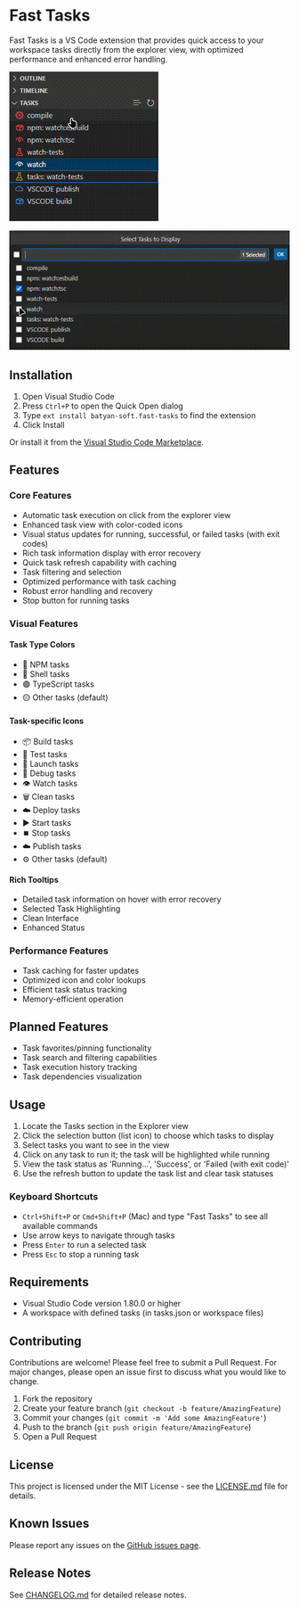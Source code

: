 # Fast Tasks

Fast Tasks is a VS Code extension that provides quick access to your workspace tasks directly from the explorer view, with optimized performance and enhanced error handling.

![Fast Tasks View](https://raw.githubusercontent.com/Batyan45/fast-tasks/main/images/fast-tasks-view.gif)

![Fast Tasks Check](https://raw.githubusercontent.com/Batyan45/fast-tasks/main/images/fast-tasks-check.gif)

## Installation

1. Open Visual Studio Code
2. Press `Ctrl+P` to open the Quick Open dialog
3. Type `ext install batyan-soft.fast-tasks` to find the extension
4. Click Install

Or install it from the [Visual Studio Code Marketplace](https://marketplace.visualstudio.com/items?itemName=batyan-soft.fast-tasks).

## Features

### Core Features
- Automatic task execution on click from the explorer view
- Enhanced task view with color-coded icons
- Visual status updates for running, successful, or failed tasks (with exit codes)
- Rich task information display with error recovery
- Quick task refresh capability with caching
- Task filtering and selection
- Optimized performance with task caching
- Robust error handling and recovery
- Stop button for running tasks

### Visual Features

#### Task Type Colors
- 🔴 NPM tasks
- 🔵 Shell tasks
- 🟣 TypeScript tasks
- 🟡 Other tasks (default)

#### Task-specific Icons
- 📦 Build tasks
- 🧪 Test tasks
- 🚀 Launch tasks
- 🐛 Debug tasks
- 👁️ Watch tasks
- 🗑️ Clean tasks
- ☁️ Deploy tasks
- ▶️ Start tasks
- ⏹️ Stop tasks
- ☁️ Publish tasks
- ⚙️ Other tasks (default)

#### Rich Tooltips
- Detailed task information on hover with error recovery
- Selected Task Highlighting
- Clean Interface
- Enhanced Status

### Performance Features
- Task caching for faster updates
- Optimized icon and color lookups
- Efficient task status tracking
- Memory-efficient operation

## Planned Features

- Task favorites/pinning functionality
- Task search and filtering capabilities
- Task execution history tracking
- Task dependencies visualization

## Usage

1. Locate the Tasks section in the Explorer view
2. Click the selection button (list icon) to choose which tasks to display
3. Select tasks you want to see in the view
4. Click on any task to run it; the task will be highlighted while running
5. View the task status as 'Running...', 'Success', or 'Failed (with exit code)'
6. Use the refresh button to update the task list and clear task statuses

### Keyboard Shortcuts
- `Ctrl+Shift+P` or `Cmd+Shift+P` (Mac) and type "Fast Tasks" to see all available commands
- Use arrow keys to navigate through tasks
- Press `Enter` to run a selected task
- Press `Esc` to stop a running task

## Requirements

- Visual Studio Code version 1.80.0 or higher
- A workspace with defined tasks (in tasks.json or workspace files)

## Contributing

Contributions are welcome! Please feel free to submit a Pull Request. For major changes, please open an issue first to discuss what you would like to change.

1. Fork the repository
2. Create your feature branch (`git checkout -b feature/AmazingFeature`)
3. Commit your changes (`git commit -m 'Add some AmazingFeature'`)
4. Push to the branch (`git push origin feature/AmazingFeature`)
5. Open a Pull Request

## License

This project is licensed under the MIT License - see the [LICENSE.md](LICENSE.md) file for details.

## Known Issues

Please report any issues on the [GitHub issues page](https://github.com/Batyan45/fast-tasks/issues).

## Release Notes

See [CHANGELOG.md](CHANGELOG.md) for detailed release notes.
